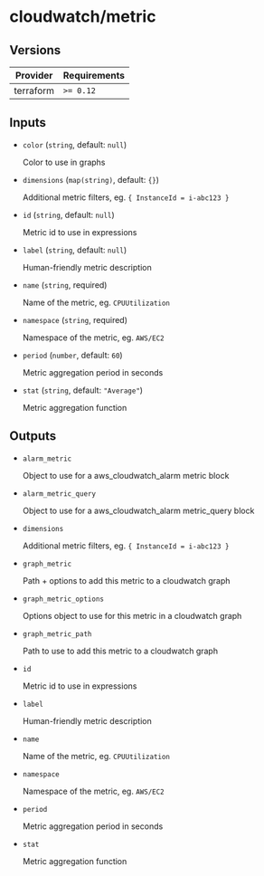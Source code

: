 # cloudwatch/metric

<!-- bin/docs -->

## Versions

| Provider | Requirements |
|-|-|
| terraform | `>= 0.12` |

## Inputs

* `color` (`string`, default: `null`)

    Color to use in graphs

* `dimensions` (`map(string)`, default: `{}`)

    Additional metric filters, eg. `{ InstanceId = i-abc123 }`

* `id` (`string`, default: `null`)

    Metric id to use in expressions

* `label` (`string`, default: `null`)

    Human-friendly metric description

* `name` (`string`, required)

    Name of the metric, eg. `CPUUtilization`

* `namespace` (`string`, required)

    Namespace of the metric, eg. `AWS/EC2`

* `period` (`number`, default: `60`)

    Metric aggregation period in seconds

* `stat` (`string`, default: `"Average"`)

    Metric aggregation function



## Outputs

* `alarm_metric`

    Object to use for a aws_cloudwatch_alarm metric block

* `alarm_metric_query`

    Object to use for a aws_cloudwatch_alarm metric_query block

* `dimensions`

    Additional metric filters, eg. `{ InstanceId = i-abc123 }`

* `graph_metric`

    Path + options to add this metric to a cloudwatch graph

* `graph_metric_options`

    Options object to use for this metric in a cloudwatch graph

* `graph_metric_path`

    Path to use to add this metric to a cloudwatch graph

* `id`

    Metric id to use in expressions

* `label`

    Human-friendly metric description

* `name`

    Name of the metric, eg. `CPUUtilization`

* `namespace`

    Namespace of the metric, eg. `AWS/EC2`

* `period`

    Metric aggregation period in seconds

* `stat`

    Metric aggregation function
